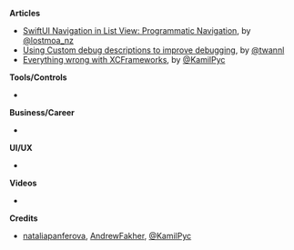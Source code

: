 
**Articles**

* [SwiftUI Navigation in List View: Programmatic Navigation](https://lostmoa.com/blog/ProgrammaticNavigationInSwiftUIListView/), by [@lostmoa_nz](https://twitter.com/lostmoa_nz)
* [Using Custom debug descriptions to improve debugging](https://www.avanderlee.com/swift/custom-debug-descriptions/), by [@twannl](https://twitter.com/twannl)
* [Everything wrong with XCFrameworks](https://pyckamil.github.io/programming,/xcframework,/xcode/2020/05/09/everything-wrong-with-xcframeworks.html), by [@KamilPyc](https://twitter.com/KamilPyc)

**Tools/Controls**

* 

**Business/Career**

* 

**UI/UX**

*

**Videos**

* 

**Credits**

* [nataliapanferova](https://github.com/nataliapanferova), [AndrewFakher](https://github.com/AndrewFakher), [@KamilPyc](https://twitter.com/KamilPyc)

